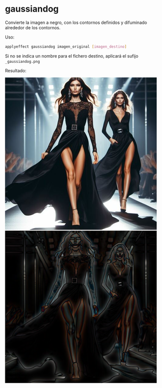 # gaussiandog

Convierte la imagen a negro, con los contornos definidos y difuminado alrededor de los contornos.

Uso:

``` sh
applyeffect gaussiandog imagen_original [imagen_destino]
```

Si no se indica un nombre para el fichero destino, aplicará el sufijo `_gaussiandog.png`

Resultado:

![imagen original](../../images/image.jpg)
![gaussiandog](../../images/image_gaussiandog.png)

